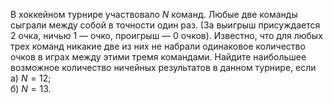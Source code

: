 В  хоккейном  турнире  участвовало $N$   команд. Любые две команды сыграли между собой в точности один раз. (За выигрыш присуждается 2 очка, ничью 1 — очко, проигрыш — 0 очков). Известно, что для любых трех команд никакие две из них не набрали одинаковое количество очков в играх между этими тремя командами. Найдите наибольшее возможное количество ничейных результатов в данном турнире, если 
<br/> а) $N=12$;
<br/> б) $N=13$.